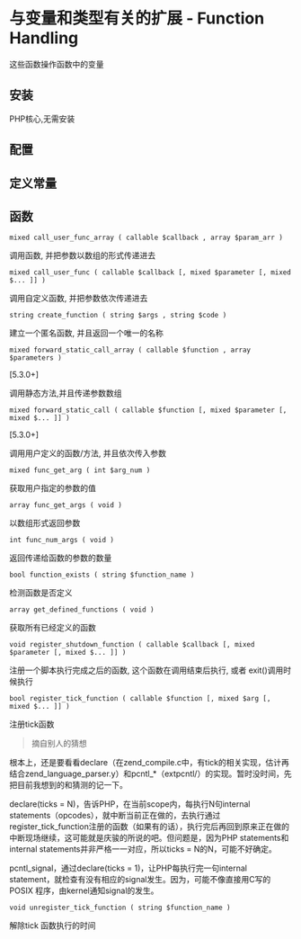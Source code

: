 # 与变量和类型有关的扩展 - Function Handling

这些函数操作函数中的变量

## 安装

PHP核心,无需安装

## 配置

## 定义常量

## 函数

`mixed call_user_func_array ( callable $callback , array $param_arr )`

调用函数, 并把参数以数组的形式传递进去

`mixed call_user_func ( callable $callback [, mixed $parameter [, mixed $... ]] )`

调用自定义函数, 并把参数依次传递进去

`string create_function ( string $args , string $code )`

建立一个匿名函数, 并且返回一个唯一的名称

`mixed forward_static_call_array ( callable $function , array $parameters )`

[5.3.0+]

调用静态方法,并且传递参数数组

`mixed forward_static_call ( callable $function [, mixed $parameter [, mixed $... ]] )`

[5.3.0+]

调用用户定义的函数/方法, 并且依次传入参数

`mixed func_get_arg ( int $arg_num )`

获取用户指定的参数的值

`array func_get_args ( void )`

以数组形式返回参数

`int func_num_args ( void )`

返回传递给函数的参数的数量

`bool function_exists ( string $function_name )`

检测函数是否定义

`array get_defined_functions ( void )`

获取所有已经定义的函数

`void register_shutdown_function ( callable $callback [, mixed $parameter [, mixed $... ]] )`

注册一个脚本执行完成之后的函数, 这个函数在调用结束后执行, 或者 exit()调用时候执行

`bool register_tick_function ( callable $function [, mixed $arg [, mixed $... ]] )`

注册tick函数

> 摘自别人的猜想
> 

根本上，还是要看看declare（在zend_compile.c中，有tick的相关实现，估计再结合zend_language_parser.y）和pcntl_*（extpcntl/）的实现。暂时没时间，先把目前我想到的和猜测的记一下。

declare(ticks = N)，告诉PHP，在当前scope内，每执行N句internal statements（opcodes），就中断当前正在做的，去执行通过register_tick_function注册的函数（如果有的话），执行完后再回到原来正在做的中断现场继续，这可能就是庆骏的所说的吧。但问题是，因为PHP statements和internal statements并非严格一一对应，所以ticks = N的N，可能不好确定。

pcntl_signal，通过declare(ticks = 1)，让PHP每执行完一句internal statement，就检查有没有相应的signal发生。因为，可能不像直接用C写的POSIX 程序，由kernel通知signal的发生。

`void unregister_tick_function ( string $function_name )`

解除tick 函数执行的时间